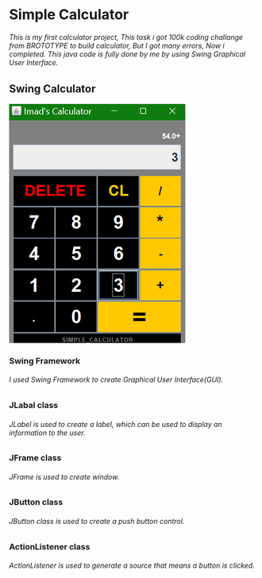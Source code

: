# Simple Calculator
###### This is my first calculator project, This task i got 100k coding challange from BROTOTYPE to build calculator, But I got many errors, Now i completed. This java code is fully done by me by using Swing Graphical User Interface.

## Swing Calculator


![alt text](https://github.com/Imad-Ibrahim-K/Swing-calculator/blob/main/image/Calculator.png)

### Swing Framework
###### I used Swing Framework to create Graphical User Interface(GUI).

### JLabal class 
###### JLabel is used to create a label, which can be used to display an information to the user.

### JFrame class
###### JFrame  is used to create window.

### JButton class
###### JButton class is used to create a push button control.

### ActionListener class
###### ActionListener is used to generate a source that means a button is clicked.
